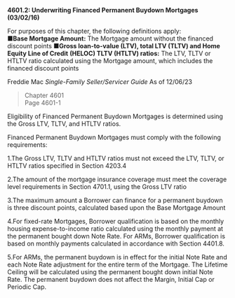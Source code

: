 **4601.2: Underwriting Financed Permanent Buydown Mortgages (03/02/16)**

For purposes of this chapter, the following definitions apply:\
■**Base Mortgage Amount:** The Mortgage amount without the financed
discount points ■**Gross loan-to-value (LTV), total LTV (TLTV) and Home
Equity Line of Credit** **(HELOC) TLTV (HTLTV) ratios:** The LTV, TLTV
or HTLTV ratio calculated using the Mortgage amount, which includes the
financed discount points

Freddie Mac *Single-Family Seller/Servicer Guide* As of 12/06/23

> Chapter 4601\
> Page 4601-1

Eligibility of Financed Permanent Buydown Mortgages is determined using
the Gross LTV, TLTV, and HTLTV ratios.

Financed Permanent Buydown Mortgages must comply with the following
requirements:

1.The Gross LTV, TLTV and HTLTV ratios must not exceed the LTV, TLTV, or
HTLTV ratios specified in Section 4203.4

2.The amount of the mortgage insurance coverage must meet the coverage
level requirements in Section 4701.1, using the Gross LTV ratio

3.The maximum amount a Borrower can finance for a permanent buydown is
three discount points, calculated based upon the Base Mortgage Amount

4.For fixed-rate Mortgages, Borrower qualification is based on the
monthly housing expense-to-income ratio calculated using the monthly
payment at the permanent bought down Note Rate. For ARMs, Borrower
qualification is based on monthly payments calculated in accordance with
Section 4401.8.

5.For ARMs, the permanent buydown is in effect for the initial Note Rate
and each Note Rate adjustment for the entire term of the Mortgage. The
Lifetime Ceiling will be calculated using the permanent bought down
initial Note Rate. The permanent buydown does not affect the Margin,
Initial Cap or Periodic Cap.